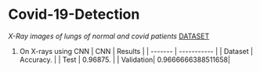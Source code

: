 # Covid-19-Detection
*X-Ray images of lungs of normal and covid patients*
[DATASET](http://cb.lk/covid_19)
1. On X-rays using CNN
| CNN | Results |
| ------- | ----------- |
| Dataset | Accuracy.   |
| Test    | 0.96875.    |
| Validation| 0.9666666388511658|
